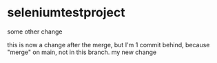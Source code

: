 # seleniumtestproject


some other change

this is now a change after the merge, but I'm 1 commit behind, because "merge" on main, not in this branch.
my new change

